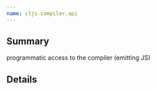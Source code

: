 ```yaml
---
name: cljs.compiler.api
---
```


## Summary

programmatic access to the compiler (emitting JS)

## Details
